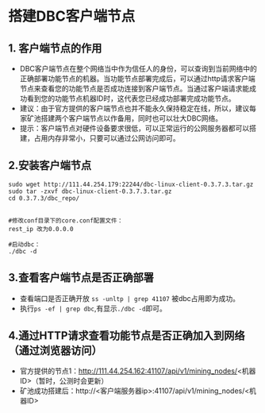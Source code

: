 # 搭建DBC客户端节点

## 1. 客户端节点的作用

+ DBC客户端节点在整个网络当中作为信任人的身份，可以查询到当前网络中的正确部署功能节点的机器。当功能节点部署完成后，可以通过http请求客户端节点来查看您的功能节点是否成功连接到客户端节点。当通过客户端请求能成功看到您的功能节点机器ID时，这代表您已经成功部署完成功能节点。
+ 建议：由于官方提供的客户端节点也并不能永久保持稳定在线，所以，建议每家矿池搭建两个客户端节点以作备用，同时也可以壮大DBC网络。
+ 提示：客户端节点对硬件设备要求很低，可以正常运行的公网服务器都可以搭建，占用内存非常小，只要可以通过公网访问即可。

## 2.安装客户端节点

```shell
sudo wget http://111.44.254.179:22244/dbc-linux-client-0.3.7.3.tar.gz
sudo tar -zxvf dbc-linux-client-0.3.7.3.tar.gz
cd 0.3.7.3/dbc_repo/


#修改conf目录下的core.conf配置文件：
rest_ip 改为0.0.0.0

#启动dbc：
./dbc -d
```

## 3.查看客户端节点是否正确部署

+ 查看端口是否正确开放 `ss -unltp | grep 41107` 被dbc占用即为成功。
+ 执行`ps -ef | grep dbc`,有显示`./dbc -d`即可。

## 4.通过HTTP请求查看功能节点是否正确加入到网络（通过浏览器访问）

+ 官方提供的节点1：http://111.44.254.162:41107/api/v1/mining_nodes/<机器ID>（暂时，公测时会更新）
+ 矿池成功搭建后：http://<客户端服务器ip>:41107/api/v1/mining_nodes/<机器ID>

